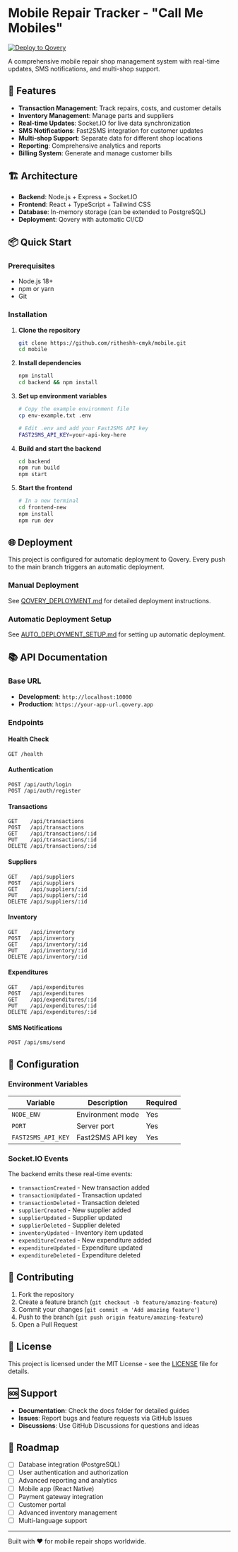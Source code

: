 # Mobile Repair Tracker - "Call Me Mobiles"

[![Deploy to Qovery](https://github.com/ritheshh-cmyk/mobile/workflows/Deploy%20to%20Qovery/badge.svg)](https://github.com/ritheshh-cmyk/mobile/actions)

A comprehensive mobile repair shop management system with real-time updates, SMS notifications, and multi-shop support.

## 🚀 Features

- **Transaction Management**: Track repairs, costs, and customer details
- **Inventory Management**: Manage parts and suppliers
- **Real-time Updates**: Socket.IO for live data synchronization
- **SMS Notifications**: Fast2SMS integration for customer updates
- **Multi-shop Support**: Separate data for different shop locations
- **Reporting**: Comprehensive analytics and reports
- **Billing System**: Generate and manage customer bills

## 🏗️ Architecture

- **Backend**: Node.js + Express + Socket.IO
- **Frontend**: React + TypeScript + Tailwind CSS
- **Database**: In-memory storage (can be extended to PostgreSQL)
- **Deployment**: Qovery with automatic CI/CD

## 📦 Quick Start

### Prerequisites
- Node.js 18+
- npm or yarn
- Git

### Installation

1. **Clone the repository**
   ```bash
   git clone https://github.com/ritheshh-cmyk/mobile.git
   cd mobile
   ```

2. **Install dependencies**
   ```bash
   npm install
   cd backend && npm install
   ```

3. **Set up environment variables**
   ```bash
   # Copy the example environment file
   cp env-example.txt .env
   
   # Edit .env and add your Fast2SMS API key
   FAST2SMS_API_KEY=your-api-key-here
   ```

4. **Build and start the backend**
   ```bash
   cd backend
   npm run build
   npm start
   ```

5. **Start the frontend**
   ```bash
   # In a new terminal
   cd frontend-new
   npm install
   npm run dev
   ```

## 🌐 Deployment

This project is configured for automatic deployment to Qovery. Every push to the main branch triggers an automatic deployment.

### Manual Deployment
See [QOVERY_DEPLOYMENT.md](QOVERY_DEPLOYMENT.md) for detailed deployment instructions.

### Automatic Deployment Setup
See [AUTO_DEPLOYMENT_SETUP.md](AUTO_DEPLOYMENT_SETUP.md) for setting up automatic deployment.

## 📚 API Documentation

### Base URL
- **Development**: `http://localhost:10000`
- **Production**: `https://your-app-url.qovery.app`

### Endpoints

#### Health Check
```
GET /health
```

#### Authentication
```
POST /api/auth/login
POST /api/auth/register
```

#### Transactions
```
GET    /api/transactions
POST   /api/transactions
GET    /api/transactions/:id
PUT    /api/transactions/:id
DELETE /api/transactions/:id
```

#### Suppliers
```
GET    /api/suppliers
POST   /api/suppliers
GET    /api/suppliers/:id
PUT    /api/suppliers/:id
DELETE /api/suppliers/:id
```

#### Inventory
```
GET    /api/inventory
POST   /api/inventory
GET    /api/inventory/:id
PUT    /api/inventory/:id
DELETE /api/inventory/:id
```

#### Expenditures
```
GET    /api/expenditures
POST   /api/expenditures
GET    /api/expenditures/:id
PUT    /api/expenditures/:id
DELETE /api/expenditures/:id
```

#### SMS Notifications
```
POST /api/sms/send
```

## 🔧 Configuration

### Environment Variables

| Variable | Description | Required |
|----------|-------------|----------|
| `NODE_ENV` | Environment mode | Yes |
| `PORT` | Server port | Yes |
| `FAST2SMS_API_KEY` | Fast2SMS API key | Yes |

### Socket.IO Events

The backend emits these real-time events:

- `transactionCreated` - New transaction added
- `transactionUpdated` - Transaction updated
- `transactionDeleted` - Transaction deleted
- `supplierCreated` - New supplier added
- `supplierUpdated` - Supplier updated
- `supplierDeleted` - Supplier deleted
- `inventoryUpdated` - Inventory item updated
- `expenditureCreated` - New expenditure added
- `expenditureUpdated` - Expenditure updated
- `expenditureDeleted` - Expenditure deleted

## 🤝 Contributing

1. Fork the repository
2. Create a feature branch (`git checkout -b feature/amazing-feature`)
3. Commit your changes (`git commit -m 'Add amazing feature'`)
4. Push to the branch (`git push origin feature/amazing-feature`)
5. Open a Pull Request

## 📄 License

This project is licensed under the MIT License - see the [LICENSE](LICENSE) file for details.

## 🆘 Support

- **Documentation**: Check the docs folder for detailed guides
- **Issues**: Report bugs and feature requests via GitHub Issues
- **Discussions**: Use GitHub Discussions for questions and ideas

## 🚀 Roadmap

- [ ] Database integration (PostgreSQL)
- [ ] User authentication and authorization
- [ ] Advanced reporting and analytics
- [ ] Mobile app (React Native)
- [ ] Payment gateway integration
- [ ] Customer portal
- [ ] Advanced inventory management
- [ ] Multi-language support

---

Built with ❤️ for mobile repair shops worldwide. 